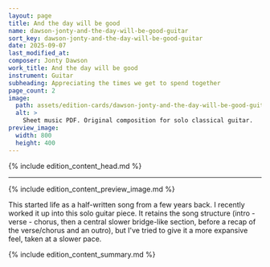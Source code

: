 ```yaml
---
layout: page
title: And the day will be good
name: dawson-jonty-and-the-day-will-be-good-guitar
sort_key: dawson-jonty-and-the-day-will-be-good-guitar
date: 2025-09-07
last_modified_at:
composer: Jonty Dawson
work_title: And the day will be good
instrument: Guitar
subheading: Appreciating the times we get to spend together
page_count: 2
image:
  path: assets/edition-cards/dawson-jonty-and-the-day-will-be-good-guitar.card.jpg
  alt: >
    Sheet music PDF. Original composition for solo classical guitar.
preview_image:
  width: 800
  height: 400
---
```


{% include edition_content_head.md %}
<!--more-->

---
{% include edition_content_preview_image.md %}

This started life as a half-written song from a few years back. I recently worked it up into this solo guitar piece. It retains the song structure (intro - verse - chorus, then a central slower bridge-like section, before a recap of the verse/chorus and an outro), but I've tried to give it a more expansive feel, taken at a slower pace.

{% include edition_content_summary.md %}